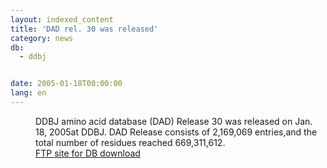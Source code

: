 ```yaml
---
layout: indexed_content
title: 'DAD rel. 30 was released'
category: news
db:
  - ddbj


date: 2005-01-18T00:00:00
lang: en
---
```


<dd>DDBJ amino acid database (DAD) Release 30 was released on Jan. 18, 2005at DDBJ. DAD Release consists of 2,169,069 entries,and the total number of residues reached 669,311,612.
<dd><a href="/services/index-e.html ">FTP site for DB download</a></dd>
</dd>
